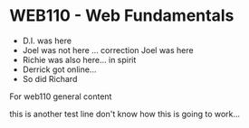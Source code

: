 # WEB110 - Web Fundamentals
- D.I. was here
- Joel was not here ... correction Joel was here
- Richie was also here... in spirit
- Derrick got online...
- So did Richard

For web110 general content

this is another test line
don't know how this is going to work...
